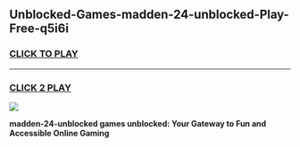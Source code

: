 
## Unblocked-Games-madden-24-unblocked-Play-Free-q5i6i
<h3>
<a href="https://premium76.site?title=madden-24-unblocked&ref=20M">CLICK TO PLAY</a></h3>
<hr>

<h3>
<a href="https://premium76.site?title=madden-24-unblocked&ref=20M">CLICK 2 PLAY</a>
  
</h3>

<a href="https://premium76.site?title=madden-24-unblocked&ref=19M"><img src="https://clearcache.store/games.png"></a>


**madden-24-unblocked games unblocked: Your Gateway to Fun and Accessible Online Gaming**
